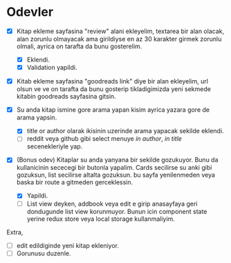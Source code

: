 # Odevler

-   [x] Kitap ekleme sayfasina "review" alani ekleyelim, textarea bir alan olacak, alan zorunlu olmayacak ama girildiyse en az 30 karakter girmek zorunlu olmali, ayrica on tarafta da bunu gosterelim.

    -   [x] Eklendi.
    -   [x] Validation yapildi.

-   [x] Kitab ekleme sayfasina "goodreads link" diye bir alan ekleyelim, url olsun ve ve on tarafta da bunu gosterip tikladigimizda yeni sekmede kitabin goodreads sayfasina gitsin.

-   [x] Su anda kitap ismine gore arama yapan kisim ayrica yazara gore de arama yapsin.
    -   [x] title or author olarak ikisinin uzerinde arama yapacak sekilde eklendi.
    -   [ ] reddit veya github gibi select menuye *in author*, *in title* secenekleriyle yap.

-   [x] (Bonus odev) Kitaplar su anda yanyana bir sekilde gozukuyor. Bunu da kullanicinin sececegi bir butonla yapalim. Cards secilirse su anki gibi gozuksun, list secilirse altalta gozuksun. bu sayfa yenilenmeden veya baska bir route a gitmeden gerceklessin.
    -   [x] Yapildi.
    -   [ ] List view deyken, addbook veya edit e girip anasayfaya geri dondugunde list view korunmuyor. Bunun icin component state yerine redux store veya local storage kullanmaliyim.

Extra,

-   [ ] edit edildiginde yeni kitap ekleniyor.
-   [ ] Gorunusu duzenle.
